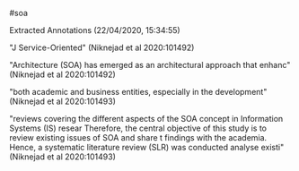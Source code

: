 #soa 

Extracted Annotations (22/04/2020, 15:34:55)

"J Service-Oriented" (Niknejad et al 2020:101492)

"Architecture (SOA) has emerged as an architectural approach that enhanc" (Niknejad et al 2020:101492)

"both academic and business entities, especially in the development" (Niknejad et al 2020:101493)

"reviews covering the different aspects of the SOA concept in Information Systems (IS) resear Therefore, the central objective of this study is to review existing issues of SOA and share t findings with the academia. Hence, a systematic literature review (SLR) was conducted analyse existi" (Niknejad et al 2020:101493)